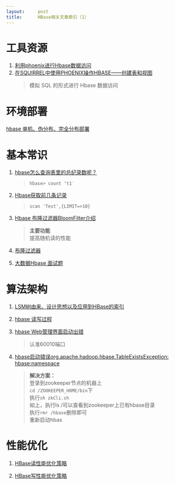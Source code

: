```yaml
---
layout:     post
title:      HBase相关文章索引（1）
---
```

<div id="article_content" class="article_content clearfix csdn-tracking-statistics" data-pid="blog" data-mod="popu_307" data-dsm="post">
								            <div id="content_views" class="markdown_views prism-atom-one-dark">
							<!-- flowchart 箭头图标 勿删 -->
							<svg xmlns="http://www.w3.org/2000/svg" style="display: none;"><path stroke-linecap="round" d="M5,0 0,2.5 5,5z" id="raphael-marker-block" style="-webkit-tap-highlight-color: rgba(0, 0, 0, 0);"></path></svg>
							<h1 id="工具资源">工具资源</h1>

<ol>
<li><a href="https://www.tuicool.com/articles/QvIjimM" rel="nofollow" target="_blank">利用phoenix进行Hbase数据访问</a></li>
<li><a href="http://www.weixuehao.com/archives/111" rel="nofollow" target="_blank">在SQUIRREL中使用PHOENIX操作HBASE——创建表和视图</a> <br>


<blockquote>
  模拟 SQL 的形式进行 Hbase 数据访问</blockquote></li>
  </ol>
  

<h1 id="环境部署">环境部署</h1>

<p><a href="http://blog.csdn.net/linlinv3/article/details/49465615" rel="nofollow">hbase 单机、伪分布、完全分布部署</a></p>

<h1 id="基本常识">基本常识</h1>

<ol>
<li><p><a href="http://www.aboutyun.com/thread-13523-1-1.html" rel="nofollow" target="_blank">hbase怎么查询表里的总纪录数呢？ </a></p>

<blockquote>
  <p><code>hbase&gt; count ‘t1′</code></p>
</blockquote></li>
<li><p><a href="http://www.07net01.com/linux/Hbasehuoquqianjitiaojilu_120125_1364746918.html" rel="nofollow" target="_blank" se_prerender_url="complete">Hbase获取前几条记录</a></p>

<blockquote>
  <p><code>scan 'Test',{LIMIT=&gt;10}</code></p>
</blockquote></li>
<li><p><a href="http://blog.csdn.net/opensure/article/details/46453681" rel="nofollow" target="_blank">Hbase 布隆过滤器BloomFilter介绍</a></p>

<blockquote>
  <p><strong>主要功能</strong> <br>
  提高随机读的性能</p>
</blockquote></li>
<li><p><a href="https://baike.baidu.com/item/%E5%B8%83%E9%9A%86%E8%BF%87%E6%BB%A4%E5%99%A8/5384697?fr=aladdin" rel="nofollow" target="_blank">布隆过滤器</a></p></li>
<li><p><a href="http://blog.csdn.net/haohaixingyun/article/details/52819563" rel="nofollow" target="_blank">大数据Hbase 面试题</a></p></li>
</ol>

<h1 id="算法架构">算法架构</h1>

<ol>
<li><p><a href="http://www.cnblogs.com/yanghuahui/p/3483754.html" rel="nofollow" target="_blank">LSM树由来、设计思想以及应用到HBase的索引</a></p></li>
<li><p><a href="http://blog.csdn.net/u011490320/article/details/50814967" rel="nofollow" target="_blank" se_prerender_url="complete">hbase 读写过程</a></p></li>
<li><p><a href="http://f.dataguru.cn/hadoop-208538-1-1.html" rel="nofollow" target="_blank" se_prerender_url="complete">hbase Web管理界面启动出错</a></p>

<blockquote>
  <p>认准60010端口</p>
</blockquote></li>
<li><p><a href="http://blog.csdn.net/weipanp/article/details/42869729" rel="nofollow" target="_blank" se_prerender_url="complete">hbase启动错误org.apache.hadoop.hbase.TableExistsException: hbase:namespace</a></p>

<blockquote>
  <p><strong>解决方案：</strong> <br>
  登录到zookeeper节点的机器上 <br>
  <code>cd /ZOOKEEPER_HOME/bin</code>下 <br>
  执行<code>sh zkCli.sh</code> <br>
  如上，执行ls /可以查看到zookeeper上已有hbase目录 <br>
  执行<code>rmr /hbase</code>删除即可 <br>
  重新启动hbas</p>
</blockquote></li>
</ol>



<h1 id="性能优化">性能优化</h1>

<ol>
<li><p><a href="http://blog.csdn.net/LW_GHY/article/details/60779222" rel="nofollow" target="_blank">HBase读性能优化策略</a></p></li>
<li><p><a href="http://blog.csdn.net/LW_GHY/article/details/60779107" rel="nofollow" target="_blank">HBase写性能优化策略</a></p></li>
</ol>            </div>
						<link href="https://csdnimg.cn/release/phoenix/mdeditor/markdown_views-9e5741c4b9.css" rel="stylesheet">
                </div>
